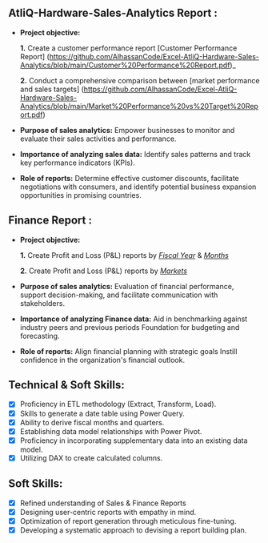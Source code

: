 
## AtliQ-Hardware-Sales-Analytics Report :


- **Project objective:** 

    **1.** Create a customer performance report [Customer Performance Report] (https://github.com/AlhassanCode/Excel-AtliQ-Hardware-Sales-Analytics/blob/main/Customer%20Performance%20Report.pdf)_ 

    **2.** Conduct a comprehensive comparison between [market performance and sales targets] (https://github.com/AlhassanCode/Excel-AtliQ-Hardware-Sales-Analytics/blob/main/Market%20Performance%20vs%20Target%20Report.pdf)

- **Purpose of sales analytics:** Empower businesses to monitor and evaluate their sales activities and performance.

- **Importance of analyzing sales data:** Identify sales patterns and track key performance indicators (KPIs).

- **Role of reports:** Determine effective customer discounts, facilitate negotiations with consumers, and identify potential business expansion opportunities in promising countries.


## Finance Report :

- **Project objective:** 

    **1.** Create Profit and Loss (P&L) reports by _[Fiscal Year](https://github.com/AlhassanCode/Excel-AtliQ-Hardware-Sales-Analytics/blob/main/P%26L%20Statement%20by%20Fiscal%20Year.pdf)_ & _[Months](https://github.com/AlhassanCode/Excel-AtliQ-Hardware-Sales-Analytics/blob/main/P%26L%20Statement%20by%20Month.pdf)_ 

   **2.** Create Profit and Loss (P&L) reports by _[Markets](https://github.com/AlhassanCode/Excel-AtliQ-Hardware-Sales-Analytics/blob/main/P%26L%20Statement%20by%20Market%20Report.pdf)_

- **Purpose of sales analytics:** Evaluation of financial performance, support decision-making, and facilitate communication with stakeholders.

- **Importance of analyzing Finance data:** Aid in benchmarking against industry peers and previous periods Foundation for budgeting and forecasting.

- **Role of reports:** Align financial planning with strategic goals Instill confidence in the organization's financial outlook.


## Technical & Soft Skills:
- [x]	Proficiency in ETL methodology (Extract, Transform, Load).
- [x]	Skills to generate a date table using Power Query.
- [x]	Ability to derive fiscal months and quarters.
- [x]	Establishing data model relationships with Power Pivot.
- [x]	Proficiency in incorporating supplementary data into an existing data model.
- [x]	Utilizing DAX to create calculated columns.

## Soft Skills:
- [x]	Refined understanding of Sales & Finance Reports
- [x]	Designing user-centric reports with empathy in mind.
- [x]	Optimization of report generation through meticulous fine-tuning.
- [x]	Developing a systematic approach to devising a report building plan.
